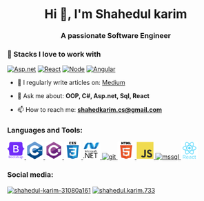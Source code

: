 <h1 align="center">Hi 👋, I'm Shahedul karim</h1>
<h3 align="center">A passionate Software Engineer</h3>





### 🔹 Stacks I love to work with

[![Asp.net](https://img.shields.io/badge/Asp.net-black?style=for-the-badge&logo=dotnet)](https://dotnet.microsoft.com/en-us/apps/aspnet)
[![React](https://img.shields.io/badge/React-black?style=for-the-badge&logo=react)](https://react.dev/)
[![Node](https://img.shields.io/badge/Node.js-black?style=for-the-badge&logo=node.js)](https://nodejs.org/en)
[![Angular](https://img.shields.io/badge/Angular-black?style=for-the-badge&logo=angular)](https://angular.dev/overview)


- 📝 I regularly write articles on: [Medium](https://medium.com/@shahedulkarimctg)

- 💬 Ask me about: **OOP, C#, Asp.net, Sql, React**

- 📫 How to reach me: **shahedkarim.cs@gmail.com**


<p align="left">
</p>

<h3 align="left">Languages and Tools:</h3>
<p align="left"> <a href="https://getbootstrap.com" target="_blank" rel="noreferrer"> <img src="https://raw.githubusercontent.com/devicons/devicon/master/icons/bootstrap/bootstrap-plain-wordmark.svg" alt="bootstrap" width="40" height="40"/> </a> <a href="https://www.w3schools.com/cpp/" target="_blank" rel="noreferrer"> <img src="https://raw.githubusercontent.com/devicons/devicon/master/icons/cplusplus/cplusplus-original.svg" alt="cplusplus" width="40" height="40"/> </a> <a href="https://www.w3schools.com/cs/" target="_blank" rel="noreferrer"> <img src="https://raw.githubusercontent.com/devicons/devicon/master/icons/csharp/csharp-original.svg" alt="csharp" width="40" height="40"/>
 </a> <a href="https://www.w3schools.com/css/" target="_blank" rel="noreferrer"> <img src="https://raw.githubusercontent.com/devicons/devicon/master/icons/css3/css3-original-wordmark.svg" alt="css3" width="40" height="40"/> </a> <a href="https://dotnet.microsoft.com/" target="_blank" rel="noreferrer"> <img src="https://raw.githubusercontent.com/devicons/devicon/master/icons/dot-net/dot-net-original-wordmark.svg" alt="dotnet" width="40" height="40"/> </a> <a href="https://git-scm.com/" target="_blank" rel="noreferrer"> <img src="https://www.vectorlogo.zone/logos/git-scm/git-scm-icon.svg" alt="git" width="40" height="40"/> </a> <a href="https://www.w3.org/html/" target="_blank" rel="noreferrer"> <img src="https://raw.githubusercontent.com/devicons/devicon/master/icons/html5/html5-original-wordmark.svg" alt="html5" width="40" height="40"/> </a> <a href="https://developer.mozilla.org/en-US/docs/Web/JavaScript" target="_blank" rel="noreferrer"> <img src="https://raw.githubusercontent.com/devicons/devicon/master/icons/javascript/javascript-original.svg" alt="javascript" width="40" height="40"/> </a> <a href="https://www.microsoft.com/en-us/sql-server" target="_blank" rel="noreferrer"> <img src="https://www.svgrepo.com/show/303229/microsoft-sql-server-logo.svg" alt="mssql" width="40" height="40"/> </a> <a href="https://reactjs.org/" target="_blank" rel="noreferrer"> <img src="https://raw.githubusercontent.com/devicons/devicon/master/icons/react/react-original-wordmark.svg" alt="react" width="40" height="40"/> </a> </p>

<h3 align="left">Social media:</h3>
<p align="left">
<a href="https://linkedin.com/in/shahedul-karim-31080a161" target="blank"><img align="center" src="https://raw.githubusercontent.com/rahuldkjain/github-profile-readme-generator/master/src/images/icons/Social/linked-in-alt.svg" alt="shahedul-karim-31080a161" height="30" width="40" /></a>
<a href="https://fb.com/shahedul.karim.733" target="blank"><img align="center" src="https://raw.githubusercontent.com/rahuldkjain/github-profile-readme-generator/master/src/images/icons/Social/facebook.svg" alt="shahedul.karim.733" height="30" width="40" /></a>
</p>
